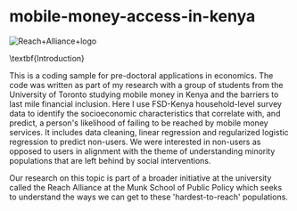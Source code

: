 # mobile-money-access-in-kenya

![Reach+Alliance+logo](https://user-images.githubusercontent.com/74945619/100048710-77764d80-2de3-11eb-9c6b-8255d914309d.png)

\textbf{Introduction}

This is a coding sample for pre-doctoral applications in economics. The code was written as part of my research with a group of students from the University of Toronto studying mobile money in Kenya and the barriers to last mile financial inclusion. Here I use FSD-Kenya household-level survey data to identify the socioeconomic characteristics that correlate with, and predict, a person's likelihood of failing to be reached by mobile money services. It includes data cleaning, linear regression and regularized logistic regression to predict non-users. We were interested in non-users as opposed to users in alignment with the theme of understanding minority populations that are left behind by social interventions. 

Our research on this topic is part of a broader initiative at the university called the Reach Alliance at the Munk School of Public Policy which seeks to understand the ways we can get to these 'hardest-to-reach' populations. 

